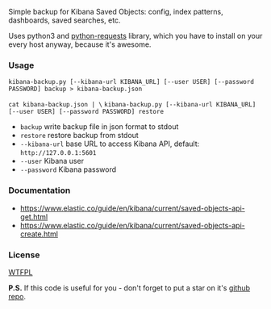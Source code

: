Simple backup for Kibana Saved Objects: config, index patterns, dashboards, saved searches, etc.

Uses python3 and [python-requests](https://2.python-requests.org/) library, which you have to install on your every host anyway, because it's awesome.

### Usage

`kibana-backup.py [--kibana-url KIBANA_URL] [--user USER] [--password PASSWORD] backup > kibana-backup.json`

`cat kibana-backup.json | \`
`kibana-backup.py [--kibana-url KIBANA_URL] [--user USER] [--password PASSWORD] restore`

* `backup` write backup file in json format to stdout
* `restore` restore backup from stdout
* `--kibana-url` base URL to access Kibana API, default: `http://127.0.0.1:5601`
* `--user` Kibana user
* `--password` Kibana password

### Documentation

* https://www.elastic.co/guide/en/kibana/current/saved-objects-api-get.html
* https://www.elastic.co/guide/en/kibana/current/saved-objects-api-create.html

### License

[WTFPL](LICENSE)

**P.S.** If this code is useful for you - don't forget to put a star on it's [github repo](https://github.com/selivan/kibana-backup-simple).
